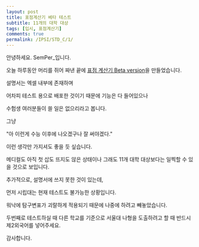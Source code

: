 ```yaml
---
layout: post
title: 표점계산기 베타 테스트
subtitle: 11개의 대학 대상
tags: [입시, 표점계산기]
comments: true
permalink: /IPSI/STD_C/1/
---
```


안녕하세요. SemPer_입니다.

오늘 하루동안 머리를 쥐어 짜낸 끝에 [표점 계산기 Beta version](https://semper-16.github.io/IPSI_file/STD_C/표점_계산기_배포용_Beta_version.xlsx)을 만들었습니다.

설명서는 엑셀 내부에 존재하며

어차피 테스트 용으로 배포한 것이기 때문에 기능은 다 들어있으나

수험생 여러분들이 쓸 일은 없으리라고 봅니다.



그냥

"아 이런게 수능 이후에 나오겠구나 잘 써야겠다."

이런 생각만 가지셔도 좋을 듯 싶습니다.



메디컬도 아직 첫 삽도 뜨지도 않은 상태이나 그래도 11개 대학 대상보다는 일찍할 수 있을 것으로 보입니다.



추가적으로, 설명서에 쓰지 못한 것이 있는데,

먼저 시립대는 현재 테스트도 불가능한 상황입니다. 

워낙에 탐구변표가 괴랄하게 적용되기 때문에 나중에 하려고 빼놓았습니다.

두번째로 테스트하실 때 다른 학교를 기준으로 서울대 나형을 도출하려고 할 때 반드시 제2외국어를 넣어주세요.



감사합니다. 